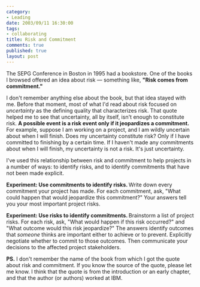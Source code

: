 ```yaml
--- 
category: 
- Leading
date: 2003/09/11 16:30:00
tags: 
- collaborating
title: Risk and Commitment
comments: true
published: true
layout: post
---
```


<p> The SEPG Conference in Boston in 1995 had a bookstore. One of the books I browsed offered an idea about risk — something like, <strong> "Risk comes from commitment." </strong>
</p>
<p> I don't remember anything else about the book, but that idea stayed with me. Before that moment, most of what I'd read about risk focused on <em>uncertainty</em> as the defining quality that characterizes risk. That quote helped me to see that uncertainty, all by itself, isn't enough to constitute risk. <strong> A possible event is a risk event only if it jeopardizes a commitment. </strong> For example, suppose I am working on a project, and I am wildly uncertain about when I will finish. Does my uncertainty constitute risk? Only if I have committed to finishing by a certain time. If I haven't made any commitments about when I will finish, my uncertainty is not a risk. It's just uncertainty. </p>
<p> I've used this relationship between risk and commitment to help projects in a number of ways: to identify risks, and to identify commitments that have not been made explicit. </p>
<p>
<strong> Experiment: Use commitments to identify risks. </strong> Write down every commitment your project has made. For each commitment, ask, "What could happen that would jeopardize this commitment?" Your answers tell you your most important project risks. </p>
<p>
<strong> Experiment: Use risks to identify commitments. </strong> Brainstorm a list of project risks. For each risk, ask, "What would happen if this risk occurred?" and "What outcome would this risk jeopardize?" The answers identify outcomes that <em>someone</em> thinks are important either to achieve or to prevent. Explicitly negotiate whether to commit to those outcomes. Then communicate your decisions to the affected project stakeholders. </p>
<p>
<strong>PS.</strong> I don't remember the name of the book from which I got the quote about risk and commitment. If you know the source of the quote, please let me know. I think that the quote is from the introduction or an early chapter, and that the author (or authors) worked at IBM. </p>
